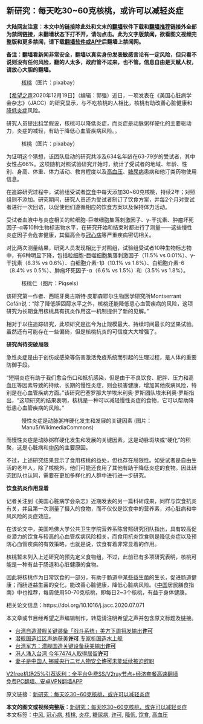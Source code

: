  <h2>新研究：每天吃30~60克核桃，或许可以减轻炎症</h2> <p class="notice"><b>大陆网友注意：本文中的链接除此处和文末的<a href="https://github.com/bannedbook/fanqiang" >翻墙</a>软件下载和<a href="https://github.com/killgcd/justmysocks/blob/master/README.md">翻墙推荐</a>链接外全部为禁网链接，未翻墙状态下打不开，请勿点击。此为文字版禁闻，欲看图文视频完整版和更多禁闻，请下载<a href="https://github.com/bannedbook/fanqiang">翻墙软件或APP</a>后翻墙上禁闻网。</p><p>备注：翻墙看新闻非常安全，翻墙以真实身份发表敏感言论有一定风险，但只看不说则没有任何风险，翻的人太多，政府管不过来，也不管。信息自由是天赋人权，请放心大胆的翻墙。</b></p>  <div class="entry"> <figure><figcaption><a href="https://www.bannedbook.org/bnews/tag/%e6%a0%b8%e6%a1%83/" class="st_tag internal_tag" rel="tag" title="标签 核桃 下的日志">核桃</a>（图片：pixabay）</figcaption></figure> <p>【<span class='wp_keywordlink_affiliate'><a href="https://www.soundofhope.org" title="希望之声" target="_blank">希望之声</a></span>2020年12月19日】（编辑：郭强）近日，一项发表在《美国心脏病学会杂志》（JACC）的研究显示，与不吃核桃的人相比，核桃有助改善心脏健康和<a href="https://www.bannedbook.org/bnews/tag/%E9%99%8D%E4%BD%8E/" class="st_tag internal_tag" rel="tag" title="标签 降低 下的日志">降低</a><a href="https://www.bannedbook.org/bnews/tag/%E7%82%8E%E7%97%87/" class="st_tag internal_tag" rel="tag" title="标签 炎症 下的日志">炎症</a>风险。</p> <p>研究人员提出<span class='wp_keywordlink'><a href="https://www.bannedbook.org/forum11/topic309.html" title="禁片：“科学”的棍子" target="_blank">科学</a></span>假设，核桃可以降低炎症，而炎症是动脉粥样硬化的主要驱动力，炎症的减轻，有助于降低心血管疾病风险。。</p> <figure><figcaption>核桃（图片：pixabay）</figcaption></figure> <p>为证明这个猜想，该团队启动的研究共涉及634名年龄在63-79岁的受试者，其中女性占66%。这项随机对照试验研究开始时，统计了受试者的地域、年龄、性别、身高、体重、体力活动、教育程度以及<a href="https://www.bannedbook.org/bnews/tag/%e9%ab%98%e8%a1%80%e5%8e%8b/" class="st_tag internal_tag" rel="tag" title="标签 高血压 下的日志">高血压</a>、<a href="https://www.bannedbook.org/bnews/tag/%e7%b3%96%e5%b0%bf%e7%97%85/" class="st_tag internal_tag" rel="tag" title="标签 糖尿病 下的日志">糖尿病</a>患病和他汀类药物使用信息。</p> <p>在追踪研究过程中，试验组受试者<a href="https://www.bannedbook.org/bnews/tag/%e9%a5%ae%e9%a3%9f/" class="st_tag internal_tag" rel="tag" title="标签 饮食 下的日志">饮食</a>中每天添加30~60克核桃，持续2年；对照组则不添加。研究期间，研究人员还为受试者制订了饮食方案，并每2个月对受试者进行一次回访，以促使他们遵循相应的饮食方案以及保持体力活动。</p> <p>受试者血液中与炎症相关的粒细胞-巨噬细胞集落刺激因子、γ-干扰素、肿瘤坏死因子-α等10种生物标志物水平，在研究开始和结束时都进行了测量——这些慢性炎症因子会危害健康，其偏高会与<a href="https://www.bannedbook.org/bnews/tag/%E5%86%A0%E5%BF%83%E7%97%85/" class="st_tag internal_tag" rel="tag" title="标签 冠心病 下的日志">冠心病</a>等严重疾病密切相关。</p>  <p>对比两次测量结果，研究人员发现相比于对照组，试验组受试者10种生物标志物中，有6种明显下降，包括粒细胞-巨噬细胞集落刺激因子（11.5% vs 0.01%）、γ-干扰素（8.3% vs 0.6%）、白细胞介素-1β（10.1% vs 1.8%）、白细胞介素-6（8.4% vs 0.5%）、肿瘤坏死因子-α（6.6% vs 1.5%）和（3.5% vs 1.8%）。</p> <figure><figcaption>核桃仁（图片：Piqsels）</figcaption></figure> <p>该研究第一作者、西班牙奥古斯特·皮耶森耶尔生物医学研究所Montserrant Cofán说：“除了降低胆固醇水平之外，核桃还能降低患心血管疾病的风险，这项研究为长期食用核桃具有抗炎作用这一机制提供了新的见解。”</p> <p>相对于以往追踪研究，此项研究是迄今为止规模最大、持续时间最长的坚果试验。虽然还有可能存在一些偏倚，但是核桃抗炎的可信度大大增强了。</p> <p><strong>研究尚待突破局限</strong></p> <p>急性炎症是由于创伤或感染等伤害激活免疫系统而引起的生理过程，是人体的重要防御手段。</p>  <p>“短期炎症有助于我们愈合伤口和抵抗感染，但是由于不良饮食、肥胖、压力和高血压等因素导致的持续、长期的慢性炎症，则会损害健康，增加其他疾病风险，特别是在心血管疾病方面。”该研究巴塞罗那大学埃米利奥·罗斯团队埃米利奥·罗斯指出，“这项研究的结果表明，核桃是一种可以减轻慢性炎症的食物，它可以帮助降低患心血管疾病的风险。”</p> <figure><figcaption>慢性炎症是动脉粥样硬化发生和发展的关键因素 (图片：Manu5/WikimediaCommons)</figcaption></figure> <p>而慢性炎症是动脉粥样硬化发生和发展的关键因素，这是动脉斑块或“硬化”的积聚，这是心脏病和<a href="https://www.bannedbook.org/bnews/tag/%E4%B8%AD%E9%A3%8E/" class="st_tag internal_tag" rel="tag" title="标签 中风 下的日志">中风</a>的主要原因。</p> <p>不过，上述研究结果显示了食用核桃的益处，但也存在局限性。如受试者是自由生活的老年人，除了核桃外，他们可能还食用了其他有助于降低炎症的食物。因此研究团队也认同，需要在更加多样化的人群中进行进一步研究。</p> <p><strong>饮食抗炎作用显着</strong></p> <p>记者关注到《美国心脏病学会杂志》近期发表的另一篇科研成果，同样与饮食抗炎有关，并且第一次测量了摄入的食物，而不仅仅是饮食中的营养素，对心脏病和中风风险的炎症效应。</p>  <p>在该论文中，美国哈佛大学公共卫生学院营养系陈曾熙研究团队指出，具有较高促炎潜力的饮食与较高的心血管疾病风险相关，而食用抗炎饮食则是降低炎症以及预防心血管疾病的有效策略，也就是说，饮食有着非常显着的作用。</p> <p>核桃暂未列入上述研究的预先定义食物组，不过，此前已有多项研究表明，核桃可能是一种有益于肠道和心脏健康的食物。</p> <p>因此将核桃作为日常饮食的一部分，有助于肠道中某些益生菌的生长，促进肠道健康；而肠道益生菌的变化，能改善心脏健康，降低心脏病风险。《<span class='wp_keywordlink_affiliate'><a href="https://www.bannedbook.org/" title="中国" target="_blank">中国</a></span>居民膳食指南》中也推荐，每周使用50-70克核桃，即每日2~3个核桃，有益于身体健康。</p> <p>相关论文信息：https://doi.org/10.1016/j.jacc.2020.07.071</p> <p>本文章或节目经希望之声编辑制作，转载请注明希望之声并包含原文标题及链接。</p>  <ul class='op-related-articles' title='相关阅读'> <li><a href='https://www.bannedbook.org/bnews/worldnews/usa/20201219/1450996.html' target='_blank'>台湾自造潜舰关键装备「战斗系统」美方下周将发输出<b>许可</b></a></li> <li><a href='https://www.bannedbook.org/bnews/taiwannews/20201217/1449293.html' target='_blank'>潜舰国造红区声纳获美<b>许可</b> 专家析国造水上舰</a></li> <li><a href='https://www.bannedbook.org/bnews/worldnews/usa/20201216/1449206.html' target='_blank'>台湾军方：潜舰国造关键设备获美输出<b>许可</b></a></li> <li><a href='https://www.bannedbook.org/bnews/cnnews/20201212/1446438.html' target='_blank'>港人涌入台湾 今年7474人取得居留<b>许可</b></a></li> <li><a href='https://www.bannedbook.org/bnews/headline/20201205/1442324.html' target='_blank'>妻子是中国人 挪威央行二号人物安全<b>许可</b>未能延续被迫辞职</a></li> </ul> <p class="texttj"> <a href="https://github.com/bannedbook/fanqiang/wiki/V2ray%E6%9C%BA%E5%9C%BA" target="_blank">V2free机场25%引荐返利：全平台免费SS/V2ray节点+经济套餐高速翻墙</a><br/> <a href="https://github.com/bannedbook/fanqiang/wiki/%E7%A6%81%E9%97%BB%E7%BD%91%E5%AE%89%E5%8D%93%E7%BF%BB%E5%A2%99%E6%96%B0%E9%97%BBAPP" target="_blank">免费PC翻墙、安卓VPN翻墙APP</a></p><p>原文链接：<a class="src_link"  href="https://www.soundofhope.org/post/451897" target="_blank">新研究：每天吃30~60克核桃，或许可以减轻炎症</a></p><a name='sharetosocial'></a>       <div><b>本文的图文或视频完整版</b>：<a href='https://www.bannedbook.org/bnews/comments/20201220/1451304.html'>新研究：每天吃30~60克核桃，或许可以减轻炎症</a></div>  </div><!--END ENTRY--> <div class="postfooter"> <div>本文标签：<a href="https://www.bannedbook.org/bnews/tag/%E4%B8%AD%E9%A3%8E/" rel="tag">中风</a>, <a href="https://www.bannedbook.org/bnews/tag/%E5%86%A0%E5%BF%83%E7%97%85/" rel="tag">冠心病</a>, <a href="https://www.bannedbook.org/bnews/tag/%e6%a0%b8%e6%a1%83/" rel="tag">核桃</a>, <a href="https://www.bannedbook.org/bnews/tag/%E7%82%8E%E7%97%87/" rel="tag">炎症</a>, <a href="https://www.bannedbook.org/bnews/tag/%e7%b3%96%e5%b0%bf%e7%97%85/" rel="tag">糖尿病</a>, <a href="https://www.bannedbook.org/bnews/tag/%E8%AE%B8%E5%8F%AF/" rel="tag">许可</a>, <a href="https://www.bannedbook.org/bnews/tag/%E9%99%8D%E4%BD%8E/" rel="tag">降低</a>, <a href="https://www.bannedbook.org/bnews/tag/%e9%a5%ae%e9%a3%9f/" rel="tag">饮食</a>, <a href="https://www.bannedbook.org/bnews/tag/%e9%ab%98%e8%a1%80%e5%8e%8b/" rel="tag">高血压</a></div>  </div><!--END POSTFOOTER--> 